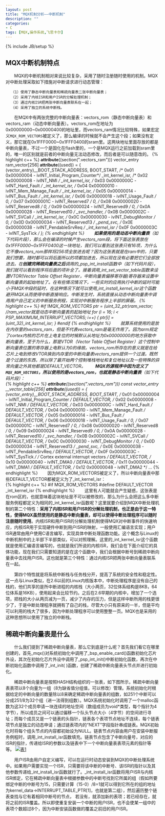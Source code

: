 ```yaml
---
layout: post
title: "MQX机制分析——中断机制"
description: ""
categories: 
- C
tags: [MQX,操作系统,飞思卡尔]
---
```

{% include JB/setup %}

## MQX中断机制特点 ##
　　MQX的中断机制相对来说比较复杂，采用了随时注册随时使用的机制。MQX对中断处理采取如下措施对中断请求进行动态管理：
 
    　　（1）使用了静态中断向量表和稀疏向量表二张中断向量表；  
    　　（2）采用了内核ISR和用户ISR的分解处理机制；  
    　　（3）通过内核ISR把两张中断向量表联系在一起；  
    　　（4）采用了独立的系统中断栈。

　　在MQX中有两张完整的中断向量表：vectors\_rom（静态中断向量表）和vectors\_ram（动态中断向量表）。vectors\_rom在地址为0x00000000~0x00000400的地址里，而vectors\_ram情况比较特殊，如果宏定义`MQX_ROM_VECTORS`被定义了，那么编译的时候就不会产生这个段；如果没有定义，那它就在0x1FFF0000~0x1FFF0400的sram里。这两块地址里面存放的都是中断向量表，不过一个是固化在flash里的，一个是MQX运行之前加载到sram里的，唯一的区别就是前者的中断向量无法动态修改，而后者是可以随意改的。
{% highlight c++ %}
 __attribute__((section(".vectors_ram"))) vector_entry ram_vector[256] __attribute__((used)) =
 {
        (vector_entry)__BOOT_STACK_ADDRESS,
        BOOT_START,        /* 0x01  0x00000004   -  ivINT_Initial_Program_Counter*/
        _int_kernel_isr,   /* 0x02  0x00000008   -   ivINT_NMI                   */
        _int_kernel_isr,   /* 0x03  0x0000000C   -   ivINT_Hard_Fault            */
        _int_kernel_isr,   /* 0x04  0x00000010   -   ivINT_Mem_Manage_Fault      */
        _int_kernel_isr,   /* 0x05  0x00000014   -   ivINT_Bus_Fault             */
        _int_kernel_isr,   /* 0x06  0x00000018   -   ivINT_Usage_Fault           */
        0,                 /* 0x07  0x0000001C   -   ivINT_Reserved7             */
        0,                 /* 0x08  0x00000020   -   ivINT_Reserved8             */
        0,                 /* 0x09  0x00000024   -   ivINT_Reserved9             */
        0,                 /* 0x0A  0x00000028   -   ivINT_Reserved10            */
        _svc_handler,      /* 0x0B  0x0000002C   -   ivINT_SVCall                */
        _int_kernel_isr,   /* 0x0C  0x00000030   -   ivINT_DebugMonitor          */
        0,                 /* 0x0D  0x00000034   -   ivINT_Reserved13            */
        _pend_svc,         /* 0x0E  0x00000038   -   ivINT_PendableSrvReq        */
        _int_kernel_isr    /* 0x0F  0x0000003C   -   ivINT_SysTick               */
    };
{% endhighlight %} 
　　**如果使用的是动态中断向量表**（如下代码片段），那么会在编译的时候产生vectors\_ram段，将下面这张表放在0x1FFF0000~0x1FFF0400这一块地址，我们可以看到这张表只有16项，为什么它不像vectors\_rom那样将256项全放进去呢？因为这张表就是在ram中的，只要我们想要，随时都可以将后面所以的项都加进去，所以现在没有必要把它们全部放进去。在**创建完稀疏向量表之后**调用的\_psp\_int\_install函数中（如下代码片段），我们就可以看到程序将后面的项补全了。接着调用\_int\_set\_vector\_table函数来设置VTOR(Vector Table Offset Register，中断向量表偏移寄存器)寄存器来设置中断向量表的起始地址了。在有些情况情况下，一些实时的应用执行中断的延时可能小于MQX中段的延时，在这种情况下就可以使用\_int\_install\_kernel\_isr这个函数避开MQX从而使得中断直接响应。中断发生时，系统直接从动态中断向量表中调用用户自己定义的中断服务例程，实现对中断服务程序上半部的屏蔽。
{% highlight c++ %}
#if !MQX_ROM_VECTORS
    ptr = (uint_32_ptr)ram_vector;   //ram_vector就是动态中断向量表的起始地址
    for (i = 16; i < PSP_MAXIMUM_INTERRUPT_VECTORS; i++) {
        ptr[i] = (uint_32)_int_kernel_isr;
    }
#endif
{% endhighlight %} 
　　就算系统使用的是放在内存里的vectors_ram，但是不代表vectors_ram是毫无作用了。因为arm规定了cortex内核的芯片在上电复位的时候默认从地址为0x00000000的地方获取中断向量表，至于为什么，那是VTOR（Vector Table Offset Register）这个控制中断向量表位置的寄存器上电默认为0的缘故。vectors\_rom所存在的意义就是在给芯片上电到修改VTOR换到内存里的中断向量表vectors\_ram提供一个过渡。既然是个过渡的东西，所以除了最开始两个控制堆栈地址和复位地址以及一些特殊的异常向量之外其他都是DEFAULT\_VECTOR。
　　**MQX的源程序中因为定义了`MQX_ROM_VECTORS`，所以使用的是vectors_rom，也就是静态中断向量表**（如下代码片段）：    
{% highlight c++ %}
__attribute__((section(".vectors_rom"))) const vector_entry __vector_table[256] __attribute__((used)) = 
{
    (vector_entry)__BOOT_STACK_ADDRESS,
    BOOT_START,         /* 0x01  0x00000004   -   ivINT_Initial_Program_Counter */
    DEFAULT_VECTOR,     /* 0x02  0x00000008   -   ivINT_NMI                     */
    DEFAULT_VECTOR,     /* 0x03  0x0000000C   -   ivINT_Hard_Fault              */
    DEFAULT_VECTOR,     /* 0x04  0x00000010   -   ivINT_Mem_Manage_Fault        */
    DEFAULT_VECTOR,     /* 0x05  0x00000014   -   ivINT_Bus_Fault               */
    DEFAULT_VECTOR,     /* 0x06  0x00000018   -   ivINT_Usage_Fault             */
    0,                  /* 0x07  0x0000001C   -   ivINT_Reserved7               */
    0,                  /* 0x08  0x00000020   -   ivINT_Reserved8               */
    0,                  /* 0x09  0x00000024   -   ivINT_Reserved9               */
    0,                  /* 0x0A  0x00000028   -   ivINT_Reserved10              */
    _svc_handler,       /* 0x0B  0x0000002C   -   ivINT_SVCall                  */
    DEFAULT_VECTOR,     /* 0x0C  0x00000030   -   ivINT_DebugMonitor            */
    0,                  /* 0x0D  0x00000034   -   ivINT_Reserved13              */
    _pend_svc,          /* 0x0E  0x00000038   -   ivINT_PendableSrvReq          */
    DEFAULT_VECTOR,     /* 0x0F  0x0000003C   -   ivINT_SysTick                 */
    /* Cortex external interrupt vectors                                        */
    DEFAULT_VECTOR,     /* 0x10  0x00000040   -   ivINT_DMA0                    */
    DEFAULT_VECTOR,     /* 0x11  0x00000044   -   ivINT_DMA1                    */
    DEFAULT_VECTOR,     /* 0x12  0x00000048   -   ivINT_DMA2                    */
...
{% endhighlight %} 
　　因为MQX_ROM_VECTORS被定义了，所以中断向量表中那些DEFAULT_VECTOR都被定义为了_int_kernel_isr：  
{% highlight c++ %}
#if MQX_ROM_VECTORS
    #define DEFAULT_VECTOR  _int_kernel_isr
{% endhighlight %} 
　　这里有人可能就会产生疑惑，这张表是在rom区的，也就意味着这块地址是不可以被修改的，那么为什么会把这么多中断服务例程都定义为相同的\_int\_kernel\_isr函数呢？这里就要介绍到MQX中断处理机制的第二个特性：**采用了内核ISR和用户ISR的分解处理机制，也正是由于这一特性，使得MQX虽然使用的是静态中断向量表，却可以使得中断处理程序可以随时注册随时使用**。内核ISR和用户ISR的分解处理机制使得MQX对中断事件的快速响应，内核ISR用于实现硬件中断到用户ISR的映射，一般使用汇编语言实现；用户ISR通常由用户使用C语言编写，实现具体中断处理函数功能。这个概念与Linux的中断机制中的上半部下半部类似，可以对照理解。这里的\_int\_kernel\_isr这个函数就是使用汇编语言编写的，也就是我们所说的内核ISR，我们会在下面介绍它的具体功能，现在我们只需要知道的是在这个函数中，我们会根据中断号到稀疏中断向量表中去找用户ISR。这也就是第三个特性：通过内核ISR把两张中断向量表联系在一起。

　　第四个特性就是将系统中断栈与任务栈分开，提高了系统的安全性和稳定性。这一点与Linux类似，在2.6以前的Linux内核版本中，中断处理程序是没有自己的栈的，他们共享的是所中断进程的内核栈（大小两页，32位体系结构是8KB，64位体系是16KB），使用起来会比较节约。之后在2.6早期的内核中，增加了一个选项，把栈的大小从两页减为一页，减少了内存的压力，但是这样中断所用的栈更很少了，于是中断处理程序就拥有了自己的栈，尽管大小只有原来的一半，但是平均可以利用的栈大了很多，因为中断处理程序可以使用整整一页。MQX也是采用的这种思想所以使用了独立的中断栈。


## 稀疏中断向量表是什么 ##
　　什么我们提到了稀疏中断向量表，那么它到底是什么呢？首先我们看它在哪里创建的，首先\_mqx()对系统初始化中调用了\_bsp\_enable\_card()函数初始化芯片外设，其次在初始化芯片外设中调用了\_psp\_int\_init()中断初始化函数，再次在中断初始化函数中调用了\_int\_init( )函数，创建了稀疏中断向量表头节点并进行初始化。

　　稀疏中断向量表是按照HASH结构组织的一张表，如下图所示，稀疏中断向量表表项以8个向量为一组（8为缺省值分组值，可以修改）管理。系统初始化时根据给定的中断向量的数量除以8来确定稀疏中断向量表的组数，如251个中断可以分成251/8为32个组（进一法得到组数）。MQX系统初始化时调用了一个malloc函数为这32个成员申请一块连续的地址空间（数组成员为void*类型，每个指针为4字节），所以成员之间可以通过偏移一个队头节点大小（4字节）的空间进行寻址；而每个成员又是一个链表的头指针，链表各个表项节点地址不连续，每个链表项节点是独立的动态申请；通过链表项内的“NEXT”字段指针串成链表。MQX初始化时将每个组头节点的内容都初始设为NULL。链表节点内容由用户在安装中断服务例程时，调用\_int\_install\_isr函数填充。链表节点包含了中断向量号，对应的ISR的指针，传递给ISR的参数以及链表中下一个中断向量表表项元素的指针等等。
[![表1](http://a.hiphotos.bdimg.com/album/s%3D1400%3Bq%3D90/sign=be1fec7f3887e9504617f76820086832/d1160924ab18972bdc18e376e4cd7b899e510a6f.jpg)](http://a.hiphotos.bdimg.com/album/s%3D1400%3Bq%3D90/sign=be1fec7f3887e9504617f76820086832/d1160924ab18972bdc18e376e4cd7b899e510a6f.jpg)  

　　用户ISR由用户自定义编写，可以在运行时动态安装到MQX的中断处理系统中。如果用户需要实现一个ISR，只需要将该中断的中断号、该ISR的指针以及其他参数传递给\_int\_install\_isr函数就行了。\_int\_install\_isr函数将用户ISR与内核ISR绑定，它在稀疏中断向量表中根据参数中的中断号找到它所属的组（假如所要绑定中断的中断号为15，只需要计算（15-0）/8=1就可以得到它所在的组的地址为kernel\_data->INTERRUPT\_TABLE\_PTR[1]，也就是第二组），然后遍历整个链表查找与它有着相同中断号的节点， 若没有，就添加新的表项；若已经存在，就将之前的ISR覆盖。所以即使重复安装一个中断的用户ISR，也不会使某一组中的表项个数超过8个，因为中断安装函数做的覆盖之前旧的用户ISR。  

	
